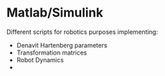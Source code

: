 # Matlab/Simulink
Different scripts for robotics purposes implementing:
- Denavit Hartenberg parameters
- Transformation matrices
- Robot Dynamics
-  
